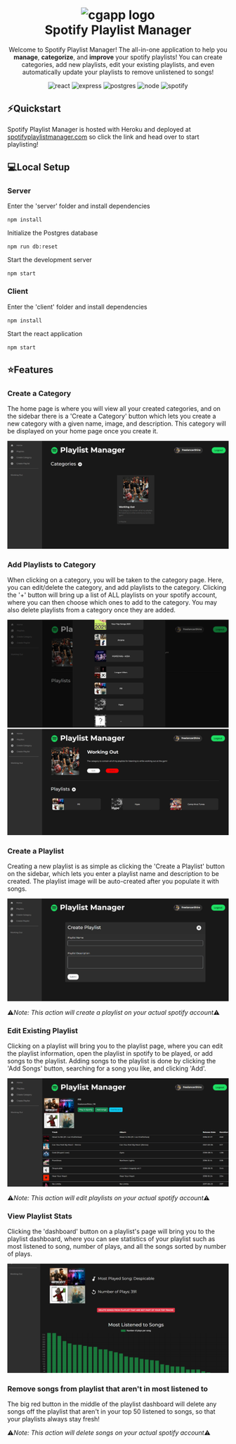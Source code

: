 <h1 align="center">
  <img alt="cgapp logo" src="https://upload.wikimedia.org/wikipedia/commons/thumb/1/19/Spotify_logo_without_text.svg/2048px-Spotify_logo_without_text.svg.png" width="224px"/><br/>
  Spotify Playlist Manager
</h1>

<p align="center">Welcome to Spotify Playlist Manager! The all-in-one application to help you <b>manage</b>, <b>categorize</b>, and <b>improve</b> your spotify playlists! You can create categories, add new playlists, edit your existing playlists, and even automatically update your playlists to remove unlistened to songs!</p>

<p align="center">
<img src="https://img.shields.io/badge/react-%2320232a.svg?style=for-the-badge&logo=react&logoColor=%2361DAFB" alt="react" />
<img src="https://img.shields.io/badge/express.js-%23404d59.svg?style=for-the-badge&logo=express&logoColor=%2361DAFB" alt="express" />
<img src="https://img.shields.io/badge/postgres-%23316192.svg?style=for-the-badge&logo=postgresql&logoColor=white" alt="postgres" />
<img src="https://img.shields.io/badge/node.js-6DA55F?style=for-the-badge&logo=node.js&logoColor=white" alt="node" />
<img src="https://img.shields.io/badge/Spotify-1ED760?style=for-the-badge&logo=spotify&logoColor=white" alt="spotify" />
</p>

## ⚡️Quickstart
Spotify Playlist Manager is hosted with Heroku and deployed at [spotifyplaylistmanager.com](http://www.spotifyplaylistmanager.com) so click the link and head over to start playlisting!

## 💻Local Setup

### Server

Enter the 'server' folder and install dependencies
```
npm install
```

Initialize the Postgres database
```
npm run db:reset
```

Start the development server
```
npm start
```

### Client

Enter the 'client' folder and install dependencies
```
npm install
```

Start the react application
```
npm start
```

## ⭐️Features

### Create a Category
The home page is where you will view all your created categories, and on the sidebar there is a 'Create a Category' button which lets you create a new category with a given name, image, and description. This category will be displayed on your home page once you create it.

<img src="https://github.com/wescorner/spotify-playlist-manager/blob/main/images/create-category.PNG?raw=true" alt="create-category" />

### Add Playlists to Category
When clicking on a category, you will be taken to the category page. Here, you can edit/delete the category, and add playlists to the category. Clicking the '+' button will bring up a list of ALL playlists on your spotify account, where you can then choose which ones to add to the category. You may also delete playlists from a category once they are added.

<img src="https://github.com/wescorner/spotify-playlist-manager/blob/main/images/add-playlists.PNG?raw=true" alt="add-playlists" />
<img src="https://github.com/wescorner/spotify-playlist-manager/blob/main/images/playlists-added.PNG?raw=true" alt="playlists-added" />

### Create a Playlist
Creating a new playlist is as simple as clicking the 'Create a Playlist' button on the sidebar, which lets you enter a playlist name and description to be created. The playlist image will be auto-created after you populate it with songs.

<img src="https://github.com/wescorner/spotify-playlist-manager/blob/main/images/create-playlist.PNG?raw=true" alt="create-playlist" />

⚠️*Note: This action will create a playlist on your actual spotify account*⚠️

### Edit Existing Playlist
Clicking on a playlist will bring you to the playlist page, where you can edit the playlist information, open the playlist in spotify to be played, or add songs to the playlist. Adding songs to the playlist is done by clicking the 'Add Songs' button, searching for a song you like, and clicking 'Add'.

<img src="https://github.com/wescorner/spotify-playlist-manager/blob/main/images/playlist-info.PNG?raw=true" alt="edit-playlist" />

⚠️*Note: This action will edit playlists on your actual spotify account*⚠️

### View Playlist Stats
Clicking the 'dashboard' button on a playlist's page will bring you to the playlist dashboard, where you can see statistics of your playlist such as most listened to song, number of plays, and all the songs sorted by number of plays.

<img src="https://github.com/wescorner/spotify-playlist-manager/blob/main/images/playlist-dashboard.PNG?raw=true" alt="playlist-stats" />

### Remove songs from playlist that aren't in most listened to
The big red button in the middle of the playlist dashboard will delete any songs off the playlist that aren't in your top 50 listened to songs, so that your playlists always stay fresh!

⚠️*Note: This action will delete songs on your actual spotify account*⚠️

